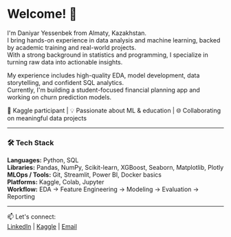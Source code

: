 # Welcome! 👋

I'm Daniyar Yessenbek from Almaty, Kazakhstan.  
I bring hands-on experience in data analysis and machine learning, backed by academic training and real-world projects.  
With a strong background in statistics and programming, I specialize in turning raw data into actionable insights.

My experience includes high-quality EDA, model development, data storytelling, and confident SQL analytics.  
Currently, I'm building a student-focused financial planning app and working on churn prediction models.

🏅 Kaggle participant | 💡 Passionate about ML & education | 🌐 Collaborating on meaningful data projects  

---

### 🛠️ Tech Stack

**Languages:** Python, SQL  
**Libraries:** Pandas, NumPy, Scikit-learn, XGBoost, Seaborn, Matplotlib, Plotly  
**MLOps / Tools:** Git, Streamlit, Power BI, Docker basics  
**Platforms:** Kaggle, Colab, Jupyter  
**Workflow:** EDA → Feature Engineering → Modeling → Evaluation → Reporting

---

📫 Let's connect:  
[LinkedIn](www.linkedin.com/in/daniyar-yessenbek-1a31a62b8) | [Kaggle](https://www.kaggle.com/dacloudd) | [Email](daniyaresenbek0@gmail.com)


<!--
**Irvings11/Irvings11** is a ✨ _special_ ✨ repository because its `README.md` (this file) appears on your GitHub profile.

Here are some ideas to get you started:

- 🔭 I’m currently working on ...
- 🌱 I’m currently learning ...
- 👯 I’m looking to collaborate on ...
- 🤔 I’m looking for help with ...
- 💬 Ask me about ...
- 📫 How to reach me: ...
- 😄 Pronouns: ...
- ⚡ Fun fact: ...
-->
